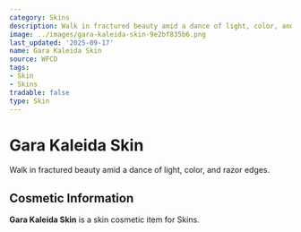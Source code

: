 ```yaml
---
category: Skins
description: Walk in fractured beauty amid a dance of light, color, and razor edges.
image: ../images/gara-kaleida-skin-9e2bf835b6.png
last_updated: '2025-09-17'
name: Gara Kaleida Skin
source: WFCD
tags:
- Skin
- Skins
tradable: false
type: Skin
---
```


# Gara Kaleida Skin

Walk in fractured beauty amid a dance of light, color, and razor edges.

## Cosmetic Information

**Gara Kaleida Skin** is a skin cosmetic item for Skins.

